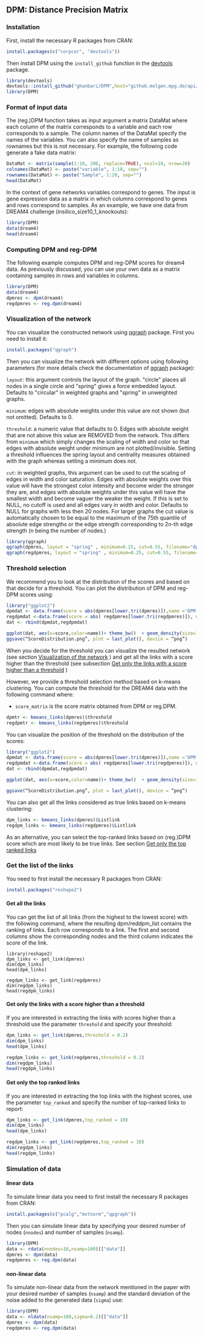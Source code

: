 ## DPM: Distance Precision Matrix


### Installation

First, install the necessary R packages from CRAN:

```r
install.packages(c("corpcor", "devtools"))
```

Then install DPM using the `install_github` function in the
[devtools](https://github.com/hadley/devtools) package.

```r
library(devtools)
devtools::install_github("ghanbari/DPM",host="github.molgen.mpg.de/api/v3")
library(DPM)
```

### Format of input data
The (reg.)DPM function takes as input argument a matrix DataMat where each column of the matrix corresponds to a variable and each row corresponds to a sample. The column names of the DataMat specify the names of the variables. You can also specify the name of samples as rownames but this is not necessary. For example, the following code generate a fake data matrix:

```r
DataMat <- matrix(sample(1:10, 200, replace=TRUE), ncol=10, nrow=20)
colnames(DataMat) <- paste("variable", 1:10, sep="")
rownames(DataMat) <- paste("Sample", 1:20, sep="")
head(DataMat)
```
In the context of gene networks variables correspond to genes. The input is gene expression data as a matrix in which columns correspond to genes and rows correspond to samples. As an example, we have one data from DREAM4 challenge (insilico_size10_1_knockouts):

```r
library(DPM)
data(dream4)
head(dream4)
```

### Computing DPM and reg-DPM
The following example computes DPM and reg-DPM scores for dream4 data. As previously discussed, you can use your own data as a matrix containing samples in rows and variables in columns.

```r
library(DPM)
data(dream4)
dpmres <- dpm(dream4)
regdpmres <- reg.dpm(dream4)
```


### Visualization of the network

You can visualize the constructed network using [qgraph](https://cran.r-project.org/web/packages/qgraph/index.html) package. First you need to install it:

```r
install.packages("qgraph")
```

Then you can visualize the network with different options using following parameters (for more details check the documentation of [qgraph](https://cran.r-project.org/web/packages/qgraph/index.html) package):

`layout`: this argument controls the layout of the graph. "circle" places all nodes in a single circle and "spring" gives a force embedded layout. Defaults to "circular" in weighted
graphs and "spring" in unweighted graphs.

`minimum`: edges with absolute weights under this value are not shown (but not omitted). Defaults to 0.

`threshold`: a numeric value that defaults to 0. Edges with absolute weight that are not above this value are REMOVED from the network. This differs from `minimum` which simply changes the scaling of width and color so that edges with absolute weight under minimum are not
plotted/invisible.   Setting  a  threshold  influences  the  spring  layout  and  centrality  measures obtained  with  the  graph  whereas  setting  a  minimum  does  not.  


`cut`: in weighted graphs, this argument can be used to cut the scaling of edges in width and color saturation. Edges with absolute weights over this value will have the strongest color intensity
and become wider the stronger they are,  and edges with absolute weights under this value will have the smallest width and become vaguer the weaker the weight. If this is set to NULL, no cutoff is used and all edges vary in width and color.  Defaults to NULL for graphs with less then 20 nodes. For larger graphs the
cut value is automatically chosen to be equal to the maximum of the 75th quantile of absolute edge strengths or the edge strength corresponding to 2n-th edge strength (n being the number of nodes.)


```r
library(qgraph)
qgraph(dpmres, layout = "spring" , minimum=0.25, cut=0.55, filename="dpm-network", filetype="png")
qgraph(regdpmres, layout = "spring" , minimum=0.25, cut=0.55, filename="regdpm-network", filetype="png")
```

### Threshold selection
We recommend you to look at the distribution of the scores and based on that decide for a threshold. You can plot the distribution of DPM and reg-DPM scores using:

```r
library("ggplot2")
dpmdat <- data.frame(score = abs(dpmres[lower.tri(dpmres)]),name ='DPM')
regdpmdat <-data.frame(score = abs( regdpmres[lower.tri(regdpmres)]), name='reg-DPM')
dat <- rbind(dpmdat,regdpmdat)

ggplot(dat, aes(x=score,color=name))+ theme_bw()  + geom_density(size=1.5)+scale_color_manual(values=c("DPM"="SteelBlue3","reg-DPM"="dodgerblue4"))
ggsave(“ScoreDistribution.png”, plot = last_plot(), device = “png”)
```

When you decide for the threshold you can visualize the resulted network (see section [Visualization of the network](#visualization-of-the-network) ) and get all the links with a score higher than the threshold (see subsection [Get only the links with a score higher than a threshold](#get-only-the-links-with-a-score-higher-than-a-threshold) )


However, we provide a threshold selection method based on k-means clustering. You can compute the threshold for the DREAM4 data with the following command where:

* `score_matrix` is the score matrix obtained from DPM or reg.DPM.

```r
dpmtr <- kmeans_links(dpmres)$threshold
regdpmtr <- kmeans_links(regdpmres)$threshold
```

You can visualize the position of the threshold on the distribution of the scores:

```r
library("ggplot2")
dpmdat <- data.frame(score = abs(dpmres[lower.tri(dpmres)]),name ='DPM')
regdpmdat <-data.frame(score = abs( regdpmres[lower.tri(regdpmres)]), name='reg-DPM')
dat <- rbind(dpmdat,regdpmdat)

ggplot(dat, aes(x=score,color=name))+ theme_bw()  + geom_density(size=1.5)+scale_color_manual(values=c("DPM"="SteelBlue3","reg-DPM"="dodgerblue4"))+ geom_vline(xintercept=dpmtr, size=1, color="SteelBlue3") + geom_vline(xintercept=regdpmtr, size=1,color="dodgerblue4")

ggsave(“ScoreDistribution.png”, plot = last_plot(), device = “png”)
```


You can also get all the links considered as true links based on k-means clustering:

```r
dpm_links <- kmeans_links(dpmres)$Listlink
regdpm_links <- kmeans_links(regdpmres)$Listlink
```

As an alternative, you can select the top-ranked links based on (reg.)DPM score which are most likely to be true links.
See section [Get only the top ranked links](#get-only-the-top-ranked-links)

### Get the list of the links
You need to first install the necessary R packages from CRAN:

```r
install.packages("reshape2")
```

#### Get all the links

You can get the list of all links (from the highest to the lowest score) with the following command, where the resulting dpm/reddpm_list contains the ranking of links. Each row corresponds to a link. The first and second columns show the corresponding nodes and the third column indicates the score of the link.

```{r}
library(reshape2)
dpm_links <- get_link(dpmres)
dim(dpm_links)
head(dpm_links)

regdpm_links <- get_link(regdpmres)
dim(regdpm_links)
head(regdpm_links)
```

#### Get only the links with a score higher than a threshold
If you are interested in extracting the links with scores higher than a threshold use the parameter `threshold` and specify your threshold:

```r
dpm_links <- get_link(dpmres,threshold = 0.2)
dim(dpm_links)
head(dpm_links)

regdpm_links <- get_link(regdpmres,threshold = 0.2)
dim(regdpm_links)
head(regdpm_links)
```
#### Get only the top ranked links

If you are interested in extracting the top links with the highest scores, use the parameter `top_ranked` and specify the number of top-ranked links to report:

```r
dpm_links <- get_link(dpmres,top_ranked = 10)
dim(dpm_links)
head(dpm_links)

regdpm_links <- get_link(regdpmres,top_ranked = 10)
dim(regdpm_links)
head(regdpm_links)
```

### Simulation of data
#### linear data
To simulate linear data you need to first install the necessary R packages from CRAN:

```r
install.packages(c("pcalg","mvtnorm","qpgraph"))
```
Then you can simulate linear data by specifying your desired number of nodes (`nnodes`) and number of samples (`nsamp`).

```r
library(DPM)
data <- rdata(nnodes=10,nsamp=100)[["data"]]
dpmres <- dpm(data)
regdpmres <- reg.dpm(data)
```


#### non-linear data
To simulate non-linear data from the network mentioned in the paper with your desired number of samples (`nsamp`) and the standard deviation of the noise added to the generated data (`sigma`) use:

```r
library(DPM)
data <- nldata(nsamp=100,sigma=0.2)[["data"]]
dpmres <- dpm(data)
regdpmres <- reg.dpm(data)
```
